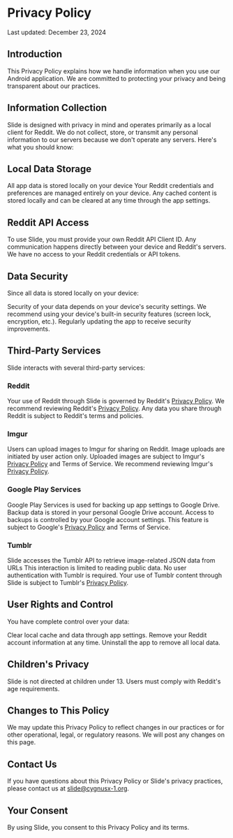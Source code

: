 # Privacy Policy
Last updated: December 23, 2024

## Introduction
This Privacy Policy explains how we handle information when you use our Android
application. We are committed to protecting your privacy and being transparent
about our practices.

## Information Collection
Slide is designed with privacy in mind and operates primarily as a local client
for Reddit. We do not collect, store, or transmit any personal information to
our servers because we don't operate any servers. Here's what you should know:

## Local Data Storage
All app data is stored locally on your device
Your Reddit credentials and preferences are managed entirely on your device.
Any cached content is stored locally and can be cleared at any time through the
app settings.

## Reddit API Access
To use Slide, you must provide your own Reddit API Client ID. Any communication
happens directly between your device and Reddit's servers. We have no access to
your Reddit credentials or API tokens.

## Data Security
Since all data is stored locally on your device:

Security of your data depends on your device's security settings. We recommend
using your device's built-in security features (screen lock, encryption, etc.).
Regularly updating the app to receive security improvements.

## Third-Party Services
Slide interacts with several third-party services:
### Reddit
Your use of Reddit through Slide is governed by Reddit's
[Privacy Policy](https://www.reddit.com/policies/privacy-policy). We recommend
reviewing Reddit's
[Privacy Policy](https://www.reddit.com/policies/privacy-policy). Any data you
share through Reddit is subject to Reddit's terms and policies.

### Imgur
Users can upload images to Imgur for sharing on Reddit. Image uploads are
initiated by user action only. Uploaded images are subject to
Imgur's [Privacy Policy](https://imgur.com/privacy) and Terms of Service. We
recommend reviewing Imgur's [Privacy Policy](https://imgur.com/privacy).

### Google Play Services
Google Play Services is used for backing up app settings to Google Drive.
Backup data is stored in your personal Google Drive account. Access to backups
is controlled by your Google account settings. This feature is subject to
Google's
[Privacy Policy](https://www.reddit.com/policies/privacy-policy)
and Terms of Service.

### Tumblr
Slide accesses the Tumblr API to retrieve image-related JSON data from URLs
This interaction is limited to reading public data. No user authentication with
Tumblr is required. Your use of Tumblr content through Slide is subject to
Tumblr's [Privacy Policy](https://www.tumblr.com/privacy/en).

## User Rights and Control
You have complete control over your data:

Clear local cache and data through app settings. Remove your Reddit account
information at any time. Uninstall the app to remove all local data.

## Children's Privacy
Slide is not directed at children under 13. Users must comply with Reddit's age
requirements.

## Changes to This Policy
We may update this Privacy Policy to reflect changes in our practices or for
other operational, legal, or regulatory reasons. We will post any changes on
this page.

## Contact Us
If you have questions about this Privacy Policy or Slide's privacy practices,
please contact us at slide@cygnusx-1.org.

## Your Consent
By using Slide, you consent to this Privacy Policy and its terms.

